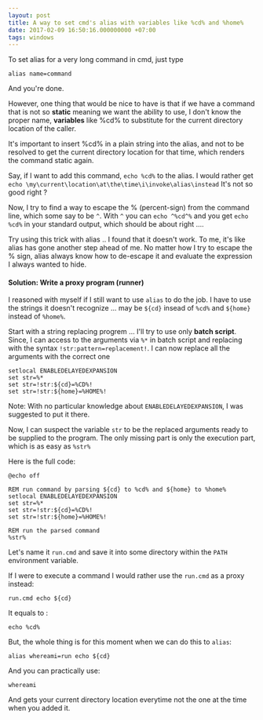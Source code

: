 ```yaml
---
layout: post
title: A way to set cmd's alias with variables like %cd% and %home%
date: 2017-02-09 16:50:16.000000000 +07:00
tags: windows
---
```

To set alias for a very long command in cmd, just type 

```
alias name=command
```

And you're done. 

However, one thing that would be nice to have is that if we have a command that is not so **static** meaning we want the ability to use, I don't know the proper name, **variables** like %cd% to substitute for the current directory location of the caller.

It's important to insert %cd% in a plain string into the alias, and not to be resolved to get the current directory location for that time, which renders the command static again.

Say, if I want to add this command, `echo %cd%` to the alias. I would rather get `echo \my\current\location\at\the\time\i\invoke\alias\instead` It's not so good right ?

Now, I try to find a way to escape the % (percent-sign) from the command line, which some say to be `^`. With `^` you can `echo ^%cd^%` and you get `echo %cd%` in your standard output, which should be about right ....

Try using this trick with alias .. I found that it doesn't work. To me, it's like alias has gone another step ahead of me. No matter how I try to escape the % sign, alias always know how to de-escape it and evaluate the expression I always wanted to hide.

#### Solution: Write a proxy program (runner)

I reasoned with myself if I still want to use `alias` to do the job. I have to use the strings it doesn't recognize ... may be `${cd}` insead of `%cd%` and `${home}` instead of `%home%`.

Start with a string replacing progrem ... I'll try to use only **batch script**. Since, I can access to the arguments via `%*` in batch script and replacing with the syntax `!str:pattern=replacement!`. I can now replace all the arguments with the correct one

```
setlocal ENABLEDELAYEDEXPANSION
set str=%*
set str=!str:${cd}=%CD%!
set str=!str:${home}=%HOME%!
```

Note: With no particular knowledge about `ENABLEDELAYEDEXPANSION`, I was suggested to put it there.

Now, I can suspect the variable `str` to be the replaced arguments ready to be supplied to the program. The only missing part is only the execution part, which is as easy as `%str%`

Here is the full code: 

```
@echo off

REM run command by parsing ${cd} to %cd% and ${home} to %home%
setlocal ENABLEDELAYEDEXPANSION
set str=%*
set str=!str:${cd}=%CD%!
set str=!str:${home}=%HOME%!

REM run the parsed command
%str%
```

Let's name it `run.cmd` and save it into some directory within the `PATH` environment variable.

If I were to execute a command I would rather use the `run.cmd` as a proxy instead:

```
run.cmd echo ${cd}
```

It equals to :

```
echo %cd%
```

But, the whole thing is for this moment when we can do this to `alias`:

```
alias whereami=run echo ${cd}
```

And you can practically use:

```
whereami
```

And gets your current directory location everytime not the one at the time when you added it.
